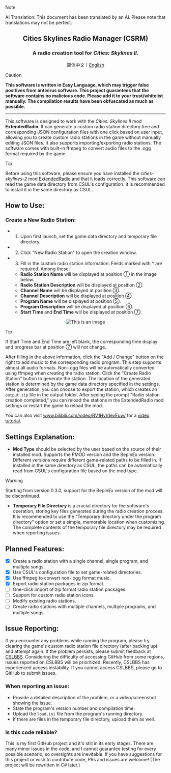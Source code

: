 > [!NOTE]
> AI Translation: This document has been translated by an AI. Please note that translations may not be perfect.

<div align="center">

<h2>Cities Skylines Radio Manager (CSRM)</h2>
<h3>A radio creation tool for <i>Cities: Skylines II</i>.<br></h3>
简体中文丨<a href="https://github.com/jslxxgyy/CSRM/blob/main/docs/en/Readme.md">English</a>

</div>

> [!CAUTION]
> **This software is written in Easy Language, which may trigger false positives from antivirus software. This project guarantees that the software contains no malicious code. Please add it to your trust/whitelist manually. The compilation results have been obfuscated as much as possible.**

---

This software is designed to work with the *Cities: Skylines II* mod **ExtendedRadio**. It can generate a custom radio station directory tree and corresponding JSON configuration files with one click based on user input, allowing you to create custom radio stations in the game without manually editing JSON files. It also supports importing/exporting radio stations. The software comes with built-in ffmpeg to convert audio files to the .ogg format required by the game.

> [!TIP]
> Before using this software, please ensure you have installed the *cities-skylines-2* mod [ExtendedRadio](https://www.cslbbs.net/resources/extendedradio.326/) and that it loads correctly. This software can read the game data directory from CSUL's configuration. It is recommended to install it in the same directory as CSUL.

## How to Use:
### Create a New Radio Station:
- 1. Upon first launch, set the game data directory and temporary file directory.
- 2. Click "New Radio Station" to open the creation window.
- 3. Fill in the custom radio station information. Fields marked with * are required.
    Among these:
    - **Radio Station Name** will be displayed at position ① in the image below.
    - **Radio Station Description** will be displayed at position ②.
    - **Channel Name** will be displayed at position ③.
    - **Channel Description** will be displayed at position ④.
    - **Program Name** will be displayed at position ⑤.
    - **Program Description** will be displayed at position ⑥.
    - **Start Time** and **End Time** will be displayed at position ⑦.

<div align="center">
  
<img  src="https://gitee.com/jslxxgyy/CSRM/raw/main/docs/network.png" alt="This is an image" >

</div>

> [!TIP]
> If Start Time and End Time are left blank, the corresponding time display and progress bar at position ⑦ will not change.

After filling in the above information, click the "Add / Change" button on the right to add music to the corresponding radio program. This step supports almost all audio formats. Non-.ogg files will be automatically converted using ffmpeg when creating the radio station.
Click the "Create Radio Station" button to generate the station. The location of the generated station is determined by the game data directory specified in the settings. After generation, you can choose to export the station, which creates an `output.zip` file in the output folder.
After seeing the prompt "Radio station creation completed," you can reload the stations in the ExtendedRadio mod settings or restart the game to reload the mod.

You can also visit www.bilibili.com/video/BV1Hvh1evEuw/ for a [video tutorial](https://www.bilibili.com/video/BV1Hvh1evEuw/).

## Settings Explanation:
- **Mod Type** should be selected by the user based on the source of their installed mod. Supports the PMOD version and the BeplnEx version. Different versions require different game-related paths to be filled in. If installed in the same directory as CSUL, the paths can be automatically read from CSUL's configuration file based on the mod type.
> [!WARNING]
> Starting from version 0.3.0, support for the BeplnEx version of the mod will be discontinued.

- **Temporary File Directory** is a crucial directory for the software's operation, storing key files generated during the radio creation process. It is recommended to use the "Temporary directory under the program directory" option or set a simple, memorable location when customizing. The complete contents of the temporary file directory may be required when reporting issues.

## Planned Features:
- [x] Create a radio station with a single channel, single program, and multiple songs.
- [x] Use CSUL's configuration file to set game-related directories.
- [x] Use ffmpeg to convert non-.ogg format music.
- [x] Export radio station packages in zip format.
- [ ] One-click import of zip format radio station packages.
- [ ] Support for custom radio station icons.
- [ ] Modify existing radio stations.
- [ ] Create radio stations with multiple channels, multiple programs, and multiple songs.

## Issue Reporting:
If you encounter any problems while running the program, please try clearing the game's custom radio station file directory (after backing up) and attempt again. If the problem persists, please submit feedback at [CSLBBS](https://www.cslbbs.net/threads/cities-skylines-radio-manager.1053/). Considering the difficulty of accessing GitHub from some regions, issues reported on CSLBBS will be prioritized.
Recently, CSLBBS has experienced access instability. If you cannot access CSLBBS, please go to GitHub to submit issues.

### When reporting an issue:
- Provide a detailed description of the problem, or a video/screenshot showing the issue.
- State the program's version number and compilation time.
- Upload the `load.ini` file from the program's running directory.
- If there are files in the temporary file directory, upload them as well.

### Is this code reliable?
This is my first GitHub project and it's still in its early stages. There are many minor issues in the code, and I cannot guarantee testing for every possible scenario, so oversights are inevitable. If you have suggestions for this project or wish to contribute code, PRs and issues are welcome! (The project will be rewritten in C# later.)